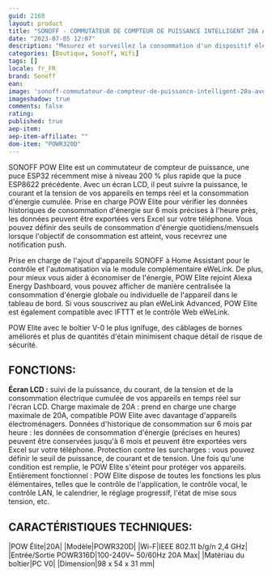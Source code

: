 ```yaml
---
guid: 2168
layout: product 
title: "SONOFF - COMMUTATEUR DE COMPTEUR DE PUISSANCE INTELLIGENT 20A AVEC ÉCRAN POW ELITE"
date: "2023-07-05 12:07"
description: "Mesurez et surveillez la consommation d'un dispositif électrique en temps réel et activez ou désactivez celui-ci à distance."
categories: [Boutique, Sonoff, Wifi]
tags: []
locale: fr_FR
brand: Sonoff
ean: 
image: 'sonoff-commutateur-de-compteur-de-puissance-intelligent-20a-avec-ecran-pow-elite.jpg'
imageshadow: true
comments: false
rating:  
published: true
aep-item: 
aep-item-affiliate: ""
dom-item: "POWR320D"
---
```


SONOFF POW Elite est un commutateur de compteur de puissance, une puce ESP32 récemment mise à niveau 200 % plus rapide que la puce ESP8622 précédente. Avec un écran LCD, il peut suivre la puissance, le courant et la tension de vos appareils en temps réel et la consommation d'énergie cumulée. Prise en charge POW Elite pour vérifier les données historiques de consommation d'énergie sur 6 mois précises à l'heure près, les données peuvent être exportées vers Excel sur votre téléphone. Vous pouvez définir des seuils de consommation d'énergie quotidiens/mensuels lorsque l'objectif de consommation est atteint, vous recevrez une notification push.

Prise en charge de l'ajout d'appareils SONOFF à Home Assistant pour le contrôle et l'automatisation via le module complémentaire eWeLink. De plus, pour mieux vous aider à économiser de l'énergie, POW Elite rejoint Alexa Energy Dashboard, vous pouvez afficher de manière centralisée la consommation d'énergie globale ou individuelle de l'appareil dans le tableau de bord. Si vous souscrivez au plan eWeLink Advanced, POW Elite est également compatible avec IFTTT et le contrôle Web eWeLink.

POW Elite avec le boîtier V-0 le plus ignifuge, des câblages de bornes améliorés et plus de quantités d'étain minimisent chaque détail de risque de sécurité.

## FONCTIONS:

**Écran LCD :** suivi de la puissance, du courant, de la tension et de la consommation électrique cumulée de vos appareils en temps réel sur l'écran LCD.
Charge maximale de 20A : prend en charge une charge maximale de 20A, compatible POW Elite avec davantage d'appareils électroménagers.
Données d'historique de consommation sur 6 mois par heure : les données de consommation d'énergie (précises en heures) peuvent être conservées jusqu'à 6 mois et peuvent être exportées vers Excel sur votre téléphone.
Protection contre les surcharges : vous pouvez définir le seuil de puissance, de courant et de tension. Une fois qu'une condition est remplie, le POW Elite s'éteint pour protéger vos appareils.
Entièrement fonctionnel : POW Elite dispose de toutes les fonctions les plus élémentaires, telles que le contrôle de l'application, le contrôle vocal, le contrôle LAN, le calendrier, le réglage progressif, l'état de mise sous tension, etc.

## CARACTÉRISTIQUES TECHNIQUES:

|POW Élite|20A|
|Modèle|POWR320D|
|Wi-F|IEEE 802.11 b/g/n 2,4 GHz|
|Entrée/Sortie POWR316D|100-240V~ 50/60Hz 20A Max|
|Matériau du boîtier|PC V0|
|Dimension|98 x 54 x 31 mm|
